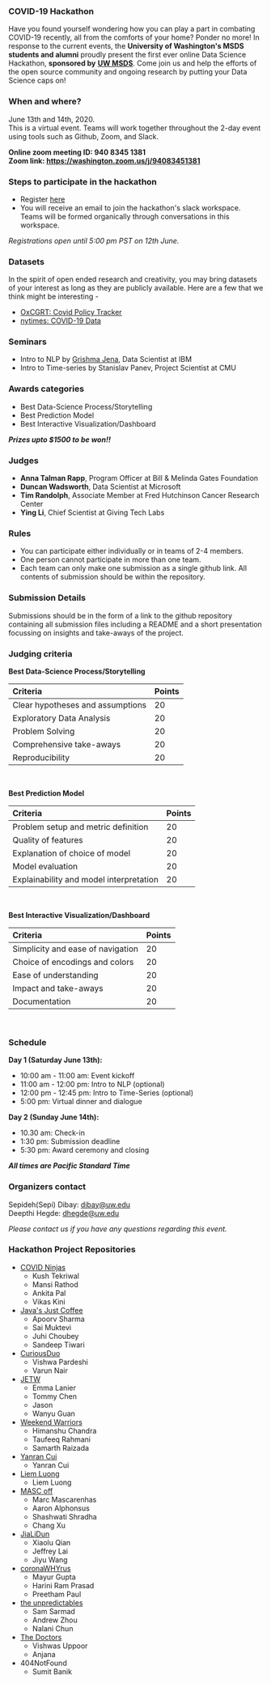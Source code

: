 
### COVID-19 Hackathon

Have you found yourself wondering how you can play a part in combating COVID-19 recently, all from the comforts of your home? Ponder no more! In response to the current events, the **University of Washington's MSDS students and alumni** proudly present the first ever online Data Science Hackathon, **sponsored by** <a href="https://www.washington.edu/datasciencemasters/" target="_blank"><b>UW MSDS</b></a>. Come join us and help the efforts of the open source community and ongoing research by putting your Data Science caps on!


### When and where? 
June 13th and 14th, 2020.<br/>
This is a virtual event. Teams will work together throughout the 2-day event using tools such as Github, Zoom, and Slack.<br/>

**Online zoom meeting ID: 940 8345 1381**<br/>
**Zoom link: https://washington.zoom.us/j/94083451381**

### Steps to participate in the hackathon

- Register <a href="https://docs.google.com/forms/d/e/1FAIpQLSefB4qKEO6NkoqK--p3shr2PymNue3IfpLIR-e7ahVRXgrFng/viewform" target="_blank">here</a>
- You will receive an email to join the hackathon's slack workspace. Teams will be formed organically through conversations in this workspace.  

_Registrations open until 5:00 pm PST on 12th June._ 

### Datasets

In the spirit of open ended research and creativity, you may bring datasets of your interest as long as they are publicly available. Here are a few that we think might be interesting -  
- <a href="https://github.com/OxCGRT/covid-policy-tracker" target="_blank">OxCGRT: Covid Policy Tracker</a> 
- <a href="https://github.com/nytimes/covid-19-data" target="_blank">nytimes: COVID-19 Data</a> 


### Seminars

- Intro to NLP by <a href="https://gjena.github.io/about.html" target="_blank">Grishma Jena</a>, Data Scientist at IBM
- Intro to Time-series by Stanislav Panev, Project Scientist at CMU


### Awards categories

- Best Data-Science Process/Storytelling
- Best Prediction Model
- Best Interactive Visualization/Dashboard

**_Prizes upto $1500 to be won!!_**


### Judges

- **Anna Talman Rapp**, Program Officer at Bill & Melinda Gates Foundation
- **Duncan Wadsworth**, Data Scientist at Microsoft
- **Tim Randolph**, Associate Member at Fred Hutchinson Cancer Research Center 
- **Ying Li**, Chief Scientist at Giving Tech Labs


### Rules

- You can participate either individually or in teams of 2-4 members. 
- One person cannot participate in more than one team.
- Each team can only make one submission as a single github link. All contents of submission should be within the repository. 

### Submission Details

Submissions should be in the form of a link to the github repository containing all submission files including a README and a short presentation focussing on insights and take-aways of the project. 

### Judging criteria

**Best Data-Science Process/Storytelling**

| Criteria| Points |
| :------------- | :------------- |
| Clear hypotheses and assumptions  | 20 |
| Exploratory Data Analysis  | 20  |
| Problem Solving  | 20  |
| Comprehensive take-aways  | 20  |
| Reproducibility  | 20  |



<br/>

**Best Prediction Model**

| Criteria| Points |
| :------------- | :------------- |
| Problem setup and metric definition  | 20 |
| Quality of features  | 20  |
| Explanation of choice of model  | 20  |
| Model evaluation  | 20  |
| Explainability and model interpretation  | 20  |



<br/>

**Best Interactive Visualization/Dashboard**

| Criteria| Points |
| :------------- | :------------- |
| Simplicity and ease of navigation  | 20 |
| Choice of encodings and colors  | 20  |
| Ease of understanding   | 20  |
| Impact and take-aways  | 20  |
| Documentation  | 20  |



<br/>


### Schedule

**Day 1 (Saturday June 13th):**
 - 10:00 am - 11:00 am: Event kickoff 
 - 11:00 am - 12:00 pm: Intro to NLP (optional)
 - 12:00 pm - 12:45 pm: Intro to Time-Series (optional)
 - 5:00 pm: Virtual dinner and dialogue<br/>
 
**Day 2 (Sunday June 14th):** 
 - 10.30 am: Check-in 
 - 1:30 pm: Submission deadline 
 - 5:30 pm: Award ceremony and closing 

**_All times are Pacific Standard Time_**


### Organizers contact 

Sepideh(Sepi) Dibay: dibay@uw.edu <br/>
Deepthi Hegde: dhegde@uw.edu

_Please contact us if you have any questions regarding this event._


### Hackathon Project Repositories

 - [COVID Ninjas](https://github.com/data-science-hackathon/Covid19-Hackathon)
	 - Kush Tekriwal
	 -  Mansi Rathod
	 - Ankita Pal
	 -  Vikas Kini
 - [Java's Just Coffee](https://github.com/data-science-hackathon/covid-visualization)
	 - Apoorv Sharma
	 - Sai Muktevi
	 - Juhi Choubey
	 - Sandeep Tiwari
 - [CuriousDuo](https://github.com/data-science-hackathon/COVID-19-Hackathon-1)
	 - Vishwa Pardeshi
	 - Varun Nair
 - [JETW](https://github.com/data-science-hackathon/covid_hackathon)
	 - Emma Lanier
	 - Tommy Chen
	 - Jason
	 - Wanyu Guan
 - [Weekend Warriors](https://github.com/data-science-hackathon/Covid_Weekend_Project)
	 - Himanshu Chandra
	 - Taufeeq Rahmani
	 - Samarth Raizada
 - [Yanran Cui](https://github.com/data-science-hackathon/COVID-19-Hackathon-2)
	 - Yanran Cui
 - [Liem Luong](https://github.com/data-science-hackathon/COVID-19-Hackathon-3)
	 - Liem Luong
 - [MASC off](https://github.com/data-science-hackathon/Covid19Hackathon)
	 - Marc Mascarenhas
	 - Aaron Alphonsus
	 - Shashwati Shradha
	 -  Chang Xu
 - [JiaLiDun](https://github.com/data-science-hackathon/covid_hackathon_visualization)
	 - Xiaolu Qian
	 - Jeffrey Lai
	 - Jiyu Wang
 - [coronaWHYrus](https://github.com/data-science-hackathon/UW-Covid-19-Datathon)
	 - Mayur Gupta
	 - Harini Ram Prasad
	 - Preetham Paul
 - [the unpredictables](https://github.com/data-science-hackathon/Covid19-Hackathon-1)
	 - Sam Sarmad
	 - Andrew Zhou
	 - Nalani Chun
 - [The Doctors](https://github.com/data-science-hackathon/covid-19-hackathon-4)
	 - Vishwas Uppoor
	 - Anjana
 - 404NotFound
	 - Sumit Banik
